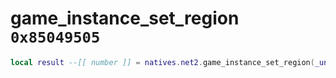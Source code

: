 # game_instance_set_region `0x85049505`

```lua
local result --[[ number ]] = natives.net2.game_instance_set_region(_unk0 --[[ number ]], _unk1 --[[ number ]])
```